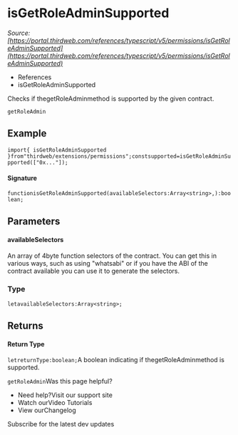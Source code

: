 # isGetRoleAdminSupported

*Source: [https://portal.thirdweb.com/references/typescript/v5/permissions/isGetRoleAdminSupported](https://portal.thirdweb.com/references/typescript/v5/permissions/isGetRoleAdminSupported)*

* References
* isGetRoleAdminSupported

Checks if thegetRoleAdminmethod is supported by the given contract.

`getRoleAdmin`
## Example

`import{ isGetRoleAdminSupported }from"thirdweb/extensions/permissions";constsupported=isGetRoleAdminSupported(["0x..."]);`
#### Signature

`functionisGetRoleAdminSupported(availableSelectors:Array<string>,):boolean;`
## Parameters

#### availableSelectors

An array of 4byte function selectors of the contract. You can get this in various ways, such as using "whatsabi" or if you have the ABI of the contract available you can use it to generate the selectors.

### Type

`letavailableSelectors:Array<string>;`
## Returns

#### Return Type

`letreturnType:boolean;`A boolean indicating if thegetRoleAdminmethod is supported.

`getRoleAdmin`Was this page helpful?

* Need help?Visit our support site
* Watch ourVideo Tutorials
* View ourChangelog

Subscribe for the latest dev updates

